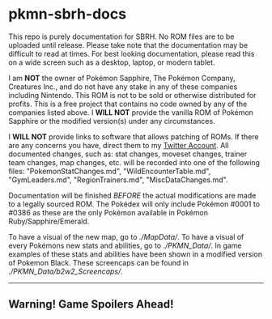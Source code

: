 # pkmn-sbrh-docs
This repo is purely documentation for SBRH. No ROM files are to be uploaded until release. Please take note that the documentation may be difficult to read at times. For best looking documentation, please read this on a wide screen such as a desktop, laptop, or modern tablet.

I am **NOT** the owner of Pokémon Sapphire, The Pokémon Company, Creatures Inc., and do not have any stake in any of these companies including Nintendo. This ROM is not to be sold or otherwise distributed for profits. This is a free project that contains no code owned by any of the companies listed above. I **WILL NOT** provide the vanilla ROM of Pokémon Sapphire or the modified version(s) under any circumstances.

I **WILL NOT** provide links to software that allows patching of ROMs. If there are any concerns you have, direct them to my [Twitter Account](https://twitter.com/saph_spl). All documented changes, such as: stat changes, moveset changes, trainer team changes, map changes, etc. will be recorded into one of the following files: "PokemonStatChanges.md", "WildEncounterTable.md", "GymLeaders.md", "RegionTrainers.md", "MiscDataChanges.md".

Documentation will be finished *BEFORE* the actual modifications are made to a legally sourced ROM. The Pokédex will only include Pokémon #0001 to #0386 as these are the only Pokémon available in Pokémon Ruby/Sapphire/Emerald.

To have a visual of the new map, go to *./MapData/*. To have a visual of every Pokémons new stats and abilities, go to *./PKMN_Data/*. In game examples of these stats and abilities have been shown in a modified version of Pokemon Black. These screencaps can be found in *./PKMN_Data/b2w2_Screencaps/*.

-----

## Warning! Game Spoilers Ahead!
